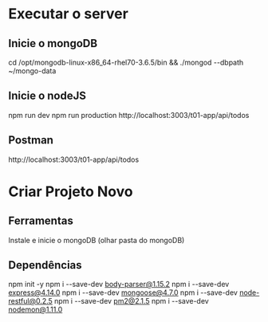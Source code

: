 
# Executar o server
## Inicie o mongoDB
cd /opt/mongodb-linux-x86_64-rhel70-3.6.5/bin && ./mongod --dbpath ~/mongo-data

## Inicie o nodeJS
npm run dev
npm run production
http://localhost:3003/t01-app/api/todos

## Postman
http://localhost:3003/t01-app/api/todos





# Criar Projeto Novo
## Ferramentas
Instale e inicie o mongoDB (olhar pasta do mongoDB)

## Dependências
npm init -y
npm i --save-dev body-parser@1.15.2
npm i --save-dev express@4.14.0
npm i --save-dev mongoose@4.7.0
npm i --save-dev node-restful@0.2.5
npm i --save-dev pm2@2.1.5
npm i --save-dev nodemon@1.11.0
